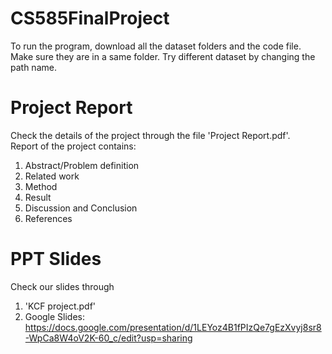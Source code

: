 # CS585FinalProject
To run the program, download all the dataset folders and the code file. Make sure they are in a same folder. 
Try different dataset by changing the path name. 

# Project Report
Check the details of the project through the file 'Project Report.pdf'. \
Report of the project contains:
1) Abstract/Problem definition
2) Related work
3) Method
4) Result
5) Discussion and Conclusion
6) References

# PPT Slides
Check our slides through 
1) 'KCF project.pdf'
2) Google Slides:
https://docs.google.com/presentation/d/1LEYoz4B1fPIzQe7gEzXvyj8sr8-WpCa8W4oV2K-60_c/edit?usp=sharing

